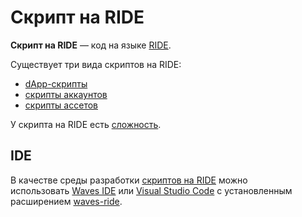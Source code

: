# Скрипт на RIDE

**Скрипт на RIDE** — код на языке [RIDE](/ride/about-ride.md).

Существует три вида скриптов на RIDE:

* [dApp-скрипты](/blockchain/dapp-script.md)
* [скрипты аккаунтов](/blockchain/account-script.md)
* [скрипты ассетов](/blockchain/asset-script.md)

У скрипта на RIDE есть [сложность](/ride/ride-script-complexity.md).

## IDE

В качестве среды разработки [скриптов на RIDE](/ride/ride-script.md) можно использовать [Waves IDE](/developer-tools/waves-ide.md) или [Visual Studio Code](https://code.visualstudio.com/) с установленным расширением [waves-ride](https://marketplace.visualstudio.com/items?itemName=wavesplatform.waves-ride).

